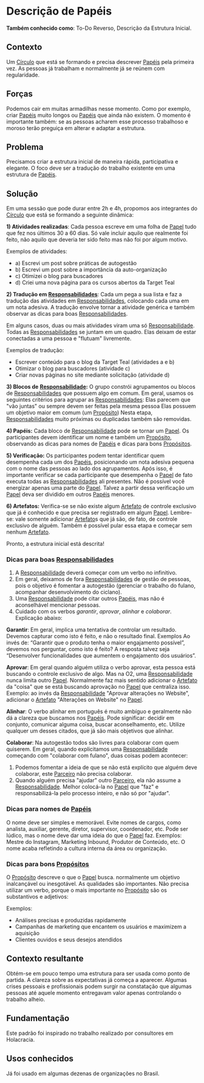 # Descrição de Papéis

**Também conhecido como**: To-Do Reverso, Descrição da Estrutura Inicial.

## Contexto

Um [Círculo](../../meta-acordos/estrutura-organizacional.md#circulos) que está se formando e precisa descrever [Papéis](../../meta-acordos/estrutura-organizacional.md#papeis) pela primeira vez. As pessoas já trabalham e normalmente já se reúnem com regularidade.

## Forças

Podemos cair em muitas armadilhas nesse momento. Como por exemplo, criar [Papéis](../../meta-acordos/estrutura-organizacional.md#papeis) muito longos ou [Papéis](../../meta-acordos/estrutura-organizacional.md#papeis) que ainda não existem. O momento é importante também: se as pessoas acharem esse processo trabalhoso e moroso terão preguiça em alterar e adaptar a estrutura.

## Problema

Precisamos criar a estrutura inicial de maneira rápida, participativa e elegante. O foco deve ser a tradução do trabalho existente em uma estrutura de [Papéis](../../meta-acordos/estrutura-organizacional.md#papeis).

## Solução

Em uma sessão que pode durar entre 2h e 4h, propomos aos integrantes do [Círculo](../../meta-acordos/estrutura-organizacional.md#circulos) que está se formando a seguinte dinâmica:

**1\) Atividades realizadas**: Cada pessoa escreve em uma folha de [Papel](../../meta-acordos/estrutura-organizacional.md#papeis) tudo que fez nos últimos 30 a 60 dias. Só vale incluir aquilo que realmente foi feito, não aquilo que deveria ter sido feito mas não foi por algum motivo.

Exemplos de atividades:

* a\) Escrevi um post sobre práticas de autogestão
* b\) Escrevi um post sobre a importância da auto-organização
* c\) Otimizei o blog para buscadores
* d\) Criei uma nova página para os cursos abertos da Target Teal

**2\) Tradução em** [**Responsabilidades**](../../meta-acordos/estrutura-organizacional.md#papeis): Cada um pega a sua lista e faz a tradução das atividades em [Responsabilidades](../../meta-acordos/estrutura-organizacional.md#papeis), colocando cada uma em um nota adesiva. A tradução envolve tornar a atividade genérica e também observar as dicas para boas [Responsabilidades](../../meta-acordos/estrutura-organizacional.md#papeis).

Em alguns casos, duas ou mais atividades viram uma só [Responsabilidade](../../meta-acordos/estrutura-organizacional.md#papeis). Todas as [Responsabilidades](../../meta-acordos/estrutura-organizacional.md#papeis) se juntam em um quadro. Elas deixam de estar conectadas a uma pessoa e "flutuam" livremente.

Exemplos de tradução:

* Escrever conteúdo para o blog da Target Teal \(atividades a e b\)
* Otimizar o blog para buscadores \(atividade c\)
* Criar novas páginas no site mediante solicitação \(atividade d\)

**3\) Blocos de** [**Responsabilidade**](../../meta-acordos/estrutura-organizacional.md#papeis)**:** O grupo constrói agrupamentos ou blocos de [Responsabilidades](../../meta-acordos/estrutura-organizacional.md#papeis) que possuem algo em comum. Em geral, usamos os seguintes critérios para agrupar as [Responsabilidades](../../meta-acordos/estrutura-organizacional.md#papeis): Elas parecem que "vão juntas" ou sempre devem ser feitas pela mesma pessoa Elas possuem um objetivo maior em comum \(um [Propósito](../../meta-acordos/estrutura-organizacional.md#papeis)\) Nesta etapa, [Responsabilidades](../../meta-acordos/estrutura-organizacional.md#papeis) muito próximas ou duplicadas também são removidas.

**4\) Papéis:** Cada bloco de [Responsabilidade](../../meta-acordos/estrutura-organizacional.md#papeis) pode se tornar um [Papel](../../meta-acordos/estrutura-organizacional.md#papeis). Os participantes devem identificar um nome e também um [Propósito](../../meta-acordos/estrutura-organizacional.md#papeis), observando as dicas para nomes de [Papéis](../../meta-acordos/estrutura-organizacional.md#papeis) e dicas para bons [Propósitos](../../meta-acordos/estrutura-organizacional.md#papeis).

**5\) Verificação:** Os participantes podem tentar identificar quem desempenha cada um dos [Papéis](../../meta-acordos/estrutura-organizacional.md#papeis), posicionando um nota adesiva pequena com o nome das pessoas ao lado dos agrupamentos. Após isso, é importante verificar se cada participante que desempenha o [Papel](../../meta-acordos/estrutura-organizacional.md#papeis) de fato executa todas as [Responsabilidades](../../meta-acordos/estrutura-organizacional.md#papeis) ali presentes. Não é possível você energizar apenas uma parte do [Papel](../../meta-acordos/estrutura-organizacional.md#papeis). Talvez a partir dessa verificação um [Papel](../../meta-acordos/estrutura-organizacional.md#papeis) deva ser dividido em outros [Papéis](../../meta-acordos/estrutura-organizacional.md#papeis) menores.

**6\) Artefatos:** Verifica-se se não existe algum [Artefato](../../meta-acordos/estrutura-organizacional.md#papeis) de controle exclusivo que já é conhecido e que precisa ser registrado em algum [Papel](../../meta-acordos/estrutura-organizacional.md#papeis). Lembre-se: vale somente adicionar [Artefato](../../meta-acordos/estrutura-organizacional.md#papeis)s que já são, de fato, de controle exclusivo de alguém. Também é possível pular essa etapa e começar sem nenhum [Artefato](../../meta-acordos/estrutura-organizacional.md#papeis).

Pronto, a estrutura inicial está descrita!

### Dicas para boas [Responsabilidades](../../meta-acordos/estrutura-organizacional.md#papeis)

1. A [Responsabilidade](../../meta-acordos/estrutura-organizacional.md#papeis) deverá começar com um verbo no infinitivo.
2. Em geral, deixamos de fora [Responsabilidades](../../meta-acordos/estrutura-organizacional.md#papeis) de gestão de pessoas, pois o objetivo é fomentar a autogestão \(gerenciar o trabalho do fulano, acompanhar desenvolvimento do ciclano\).
3. Uma [Responsabilidade](../../meta-acordos/estrutura-organizacional.md#papeis) pode citar outros [Papéis](../../meta-acordos/estrutura-organizacional.md#papeis), mas não é aconselhável mencionar pessoas.
4. Cuidado com os verbos _garantir_, _aprovar_, _alinhar_ e _colaborar_. Explicação abaixo:

**Garantir**: Em geral, implica uma tentativa de controlar um resultado. Devemos capturar como isto é feito, e não o resultado final. Exemplos Ao invés de: “Garantir que o produto tenha o maior engajamento possível”, devemos nos perguntar, como isto é feito? A resposta talvez seja “Desenvolver funcionalidades que aumentem o engajamento dos usuários”.

**Aprovar**: Em geral quando alguém utiliza o verbo aprovar, esta pessoa está buscando o controle exclusivo de algo. Mas na O2, uma [Responsabilidade](../../meta-acordos/estrutura-organizacional.md#papeis) nunca limita outro [Papel](../../meta-acordos/estrutura-organizacional.md#papeis). Normalmente faz mais sentido adicionar o [Artefato](../../meta-acordos/estrutura-organizacional.md#papeis) da "coisa" que se está buscando aprovação no [Papel](../../meta-acordos/estrutura-organizacional.md#papeis) que centraliza isso. Exemplo: ao invés da [Responsabilidade](../../meta-acordos/estrutura-organizacional.md#papeis) "Aprovar alterações no Website", adicionar o [Artefato](../../meta-acordos/estrutura-organizacional.md#papeis) "Alterações on Website" no [Papel](../../meta-acordos/estrutura-organizacional.md#papeis).

**Alinhar**: O verbo alinhar em português é muito ambíguo e geralmente não dá a clareza que buscamos nos [Papéis](../../meta-acordos/estrutura-organizacional.md#papeis). Pode significar: decidir em conjunto, comunicar alguma coisa, buscar aconselhamento, etc. Utilize qualquer um desses citados, que já são mais objetivos que alinhar.

**Colaborar**: Na autogestão todos são livres para colaborar com quem quiserem. Em geral, quando explicitamos uma [Responsabilidade](../../meta-acordos/estrutura-organizacional.md#papeis) começando com "colaborar com fulano", duas coisas podem acontecer:

1. Podemos fomentar a ideia de que se não está explícito que alguém deve colaborar, este [Parceiro](../../meta-acordos/organizacao.md#parceiros) não precisa colaborar.
2. Quando alguém precisa "ajudar" outro [Parceiro](../../meta-acordos/organizacao.md#parceiros), ela não assume a [Responsabilidade](../../meta-acordos/estrutura-organizacional.md#papeis). Melhor colocá-la no [Papel](../../meta-acordos/estrutura-organizacional.md#papeis) que "faz" e responsabilizá-la pelo processo inteiro, e não só por "ajudar".

### Dicas para nomes de [Papéis](../../meta-acordos/estrutura-organizacional.md#papeis)

O nome deve ser simples e memorável. Evite nomes de cargos, como analista, auxiliar, gerente, diretor, supervisor, coordenador, etc. Pode ser lúdico, mas o nome deve dar uma ideia do que o [Papel](../../meta-acordos/estrutura-organizacional.md#papeis) faz. Exemplos: Mestre do Instagram, Marketing Inbound, Produtor de Conteúdo, etc. O nome acaba refletindo a cultura interna da área ou organização.

### Dicas para bons [Propósitos](../../meta-acordos/estrutura-organizacional.md#papeis)

O [Propósito](../../meta-acordos/estrutura-organizacional.md#papeis) descreve o que o [Papel](../../meta-acordos/estrutura-organizacional.md#papeis) busca. normalmente um objetivo inalcançável ou inesgotável. As qualidades são importantes. Não precisa utilizar um verbo, porque o mais importante no [Propósito](../../meta-acordos/estrutura-organizacional.md#papeis) são os substantivos e adjetivos:

Exemplos:

* Análises precisas e produzidas rapidamente
* Campanhas de marketing que encantem os usuários e maximizem a aquisição
* Clientes ouvidos e seus desejos atendidos

## Contexto resultante

Obtém-se em pouco tempo uma estrutura para ser usada como ponto de partida. A clareza sobre as expectativas já começa a aparecer. Algumas crises pessoais e profissionais podem surgir na constatação que algumas pessoas até aquele momento entregavam valor apenas controlando o trabalho alheio.

## Fundamentação

Este padrão foi inspirado no trabalho realizado por consultores em Holacracia.

## Usos conhecidos

Já foi usado em algumas dezenas de organizações no Brasil.


